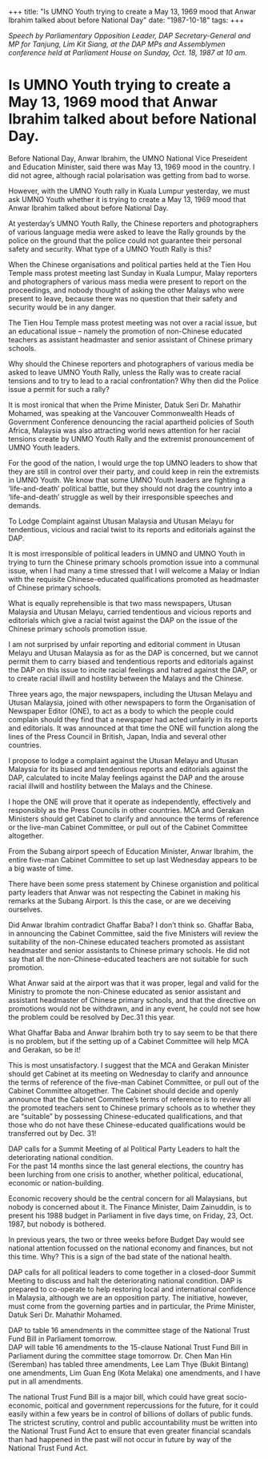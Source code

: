 +++ 
title: "Is UMNO Youth trying to create a May 13, 1969 mood that Anwar Ibrahim talked about before National Day"
date: "1987-10-18"
tags:
+++

_Speech by Parliamentary Opposition Leader, DAP Secretary-General and MP for Tanjung, Lim Kit Siang, at the DAP MPs and Assemblymen conference held at Parliament House on Sunday, Oct. 18, 1987 at 10 am._

# Is UMNO Youth trying to create a May 13, 1969 mood that Anwar Ibrahim talked about before National Day.

Before National Day, Anwar Ibrahim, the UMNO National Vice Preseident and Education Minister, said there was May 13, 1969 mood in the country. I did not agree, although racial polarisation was getting from bad to worse.</u>

However, with the UMNO Youth rally in Kuala Lumpur yesterday, we must ask UMNO Youth whether it is trying to create a May 13, 1969 mood that Anwar Ibrahim talked about before National Day.

At yesterday’s UMNO Youth Rally, the Chinese reporters and photographers of various language media were asked to leave the Rally grounds by the police on the ground that the police could not guarantee their personal safety and security. What type of a UMNO Youth Rally is this?

When the Chinese organisations and political parties held at the Tien Hou Temple mass protest meeting last Sunday in Kuala Lumpur, Malay reporters and photographers of various mass media were present to report on the proceedings, and nobody thought of asking the other Malays who were present to leave, because there was no question that their safety and security would be in any danger.

The Tien Hou Temple mass protest meeting was not over a racial issue, but an educational issue – namely the promotion of non-Chinese educated teachers as assistant headmaster and senior assistant of Chinese primary schools.

Why should the Chinese reporters and photographers of various media be asked to leave UMNO Youth Rally, unless the Rally was to create racial tensions and to try to lead to a racial confrontation? Why then did the Police issue a permit for such a rally?

It is most ironical that when the Prime Minister, Datuk Seri Dr. Mahathir Mohamed, was speaking at the Vancouver Commonwealth Heads of Government Conference denouncing the racial apartheid policies of South Africa, Malaysia was also attracting world news attention for her racial tensions create by UNMO Youth Rally and the extremist pronouncement of UMNO Youth leaders.

For the good of the nation, I would urge the top UMNO leaders to show that they are still in control over their party, and could keep in rein the extremists in UMNO Youth. We know that some UMNO Youth leaders are fighting a ‘life-and-death’ political battle, but they should not drag the country into a ‘life-and-death’ struggle as well by their irresponsible speeches and demands.

To Lodge Complaint against Utusan Malaysia and Utusan Melayu for tendentious, vicious and racial twist to its reports and editorials against the DAP.

It is most irresponsible of political leaders in UMNO and UMNO Youth in trying to turn the Chinese primary schools promotion issue into a communal issue, when I had many a time stressed that I will welcome a Malay or Indian with the requisite Chinese-educated qualifications promoted as headmaster of Chinese primary schools.

What is equally reprehensible is that two mass newspapers, Utusan Malaysia and Utusan Melayu, carried tendentious and vicious reports and editorials which give a racial twist against the DAP on the issue of the Chinese primary schools promotion issue.

I am not surprised by unfair reporting and editorial comment in Utusan Melayu and Utusan Malaysia as for as the DAP is concerned, but we cannot permit them to carry biased and tendentious reports and editorials against the DAP on this issue to incite racial feelings and hatred against the DAP, or to create racial illwill and hostility between the Malays and the Chinese.

Three years ago, the major newspapers, including the Utusan Melayu and Utusan Malaysia, joined with other newspapers to form the Organisation of Newspaper Editor (ONE), to act as a body to which the people could complain should they find that a newspaper had acted unfairly in its reports and editorials. It was announced at that time the ONE will function along the lines of the Press Council in British, Japan, India and several other countries.

I propose to lodge a complaint against the Utusan Melayu and Utusan Malaysia for its biased and tendentious reports and editorials against the DAP, calculated to incite Malay feelings against the DAP and the arouse racial illwill and hostility between the Malays and the Chinese.

I hope the ONE will prove that it operate as independently, effectively and responsibly as the Press Councils in other countries.
MCA and Gerakan Ministers should get Cabinet to clarify and announce the terms of reference or the live-man Cabinet Committee, or pull out of the Cabinet Committee altogether.

From the Subang airport speech of Education Minister, Anwar Ibrahim, the entire five-man Cabinet Committee to set up last Wednesday appears to be a big waste of time.

There have been some press statement by Chinese organistion and political party leaders that Anwar was not respecting the Cabinet in making his remarks at the Subang Airport. Is this the case, or are we deceiving ourselves.

Did Anwar Ibrahim contradict Ghaffar Baba? I don’t think so. Ghaffar Baba, in announcing the Cabinet Committee, said the five Ministers will review the suitability of the non-Chinese educated teachers promoted as assistant headmaster and senior assistants to Chinese primary schools. He did not say that all the non-Chinese-educated teachers are not suitable for such promotion.

What Anwar said at the airport was that it was proper, legal and valid for the Ministry to promote the non-Chinese educated as senior assistant and assistant headmaster of Chinese primary schools, and that the directive on promotions would not be withdrawn, and in any event, he could not see how the problem could be resolved by Dec.31 this year.

What Ghaffar Baba and Anwar Ibrahim both try to say seem to be that there is no problem, but if the setting up of a Cabinet Committee will help MCA and Gerakan, so be it!

This is most unsatisfactory. I suggest that the MCA and Gerakan Minister should get Cabinet at its meeting on Wednesday to clarify and announce the terms of reference of the five-man Cabinet Committee, or pull out of the Cabinet Committee altogether. The Cabinet should decide and openly announce that the Cabinet Committee’s terms of reference is to review all the promoted teachers sent to Chinese primary schools as to whether they are “suitable” by possessing Chinese-educated qualifications, and that those who do not have these Chinese-educated qualifications would be transferred out by Dec. 31!

DAP calls for a Summit Meeting of al Political Party Leaders to halt the deteriorating national condition.											
For the past 14 months since the last general elections, the country has been lurching from one crisis to another, whether political, educational, economic or nation-building.

Economic recovery should be the central concern for all Malaysians, but nobody is concerned about it. The Finance Minister, Daim Zainuddin, is to present his 1988 budget in Parliament in five days time, on Friday, 23, Oct. 1987, but nobody is bothered.

In previous years, the two or three weeks before Budget Day would see national attention focussed on the national economy and finances, but not this time. Why? This is a sign of the bad state of the national health.

DAP calls for all political leaders to come together in a closed-door Summit Meeting to discuss and halt the deteriorating national condition. DAP is prepared to co-operate to help restoring local and international confidence in Malaysia, although we are an opposition party. The initiative, however, must come from the governing parties and in particular, the Prime Minister, Datuk Seri Dr. Mahathir Mohamed.

DAP to table 16 amendments in the committee stage of the National Trust Fund Bill in Parliament tomorrow.											
DAP will table 16 amendments to the 15-clause National Trust Fund Bill in Parliament during the committee stage tomorrow. Dr. Chen Man Hin (Seremban) has tabled three amendments, Lee Lam Thye (Bukit Bintang) one amendments, Lim Guan Eng (Kota Melaka) one amendments, and I have put in all amendments.

The national Trust Fund Bill is a major bill, which could have great socio-economic, poitical and government repercussions for the future, for it could easily within a few years be in control of billions of dollars of public funds. The strictest scrutiny, control and public accountability must be written into the National Trust Fund Act to ensure that even greater financial scandals than had happened in the past will not occur in future by way of the National Trust Fund Act.
 
